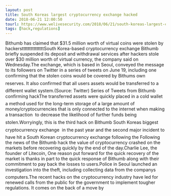 ```yaml
---
layout: post
title: South Koreas largest cryptocurrency exchange hacked
date: 2018-06-21 12:00:50
tourl: https://www.welivesecurity.com/2018/06/21/south-koreas-largest-cryptocurrency-exchange-hacked/
tags: [hack,regulations]
---
```

Bithumb has claimed that $31.5 million worth of virtual coins were stolen by hackerstttttttttttttttSouth Korea-based cryptocurrency exchange Bithumb briefly suspended its deposit and withdrawal services after hackers stole over $30 million worth of virtual currency, the company said on Wednesday.The exchange, which is based in Seoul, conveyed the message to its followers on Twitter in a series of tweets on June 19, including one confirming that the stolen coins would be covered by Bithums own reserves. It also confirmed that all users assets would be transferred to a different wallet system.(Source: Twitter) Series of Tweets from Bithumb confirming hackThe transferred assets were quickly placed in a cold wallet  a method used for the long-term storage of a large amount of money/cryptocurrencies that is only connected to the internet when making a transaction  to decrease the likelihood of further funds being stolen.Worryingly, this is the third hack on Bithumb  South Koreas biggest cryptocurrency exchange  in the past year and the second major incident to have hit a South Korean cryptocurrency exchange following the Following the news of the Bithumb hack the value of cryptocurrency crashed on the markets before recovering quickly by the end of the day.Charlie Lee, the founder of Litecoin, One reason put forward for the quick recovery of the market is thanks in part to the quick response of Bithumb along with their commitment to pay back the losses to users.Police in Seoul launched an investigation into the theft, including collecting data from the companys computers.The recent hacks on the cryptocurrency industry have led for renewed calls from the public for the government to implement tougher regulations. It comes on the back of a move by 